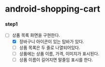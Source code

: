 # android-shopping-cart

### step1
- [ ] 상품 목록 화면을 구현한다.
  - [x] 장바구니 아이콘이 있는 탑바가 있다. 
  - [ ] 상품 목록은 두 줄로 나열되어있다. 
  - [ ] 상품에는 상품 이름, 가격, 이미지가 표시된다.
  - [ ] 상품 이름이 길어지면 말줄임 표시를 한다.